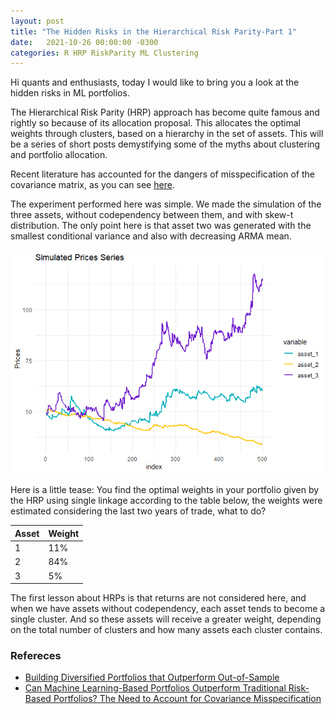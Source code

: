```yaml
---
layout: post
title: "The Hidden Risks in the Hierarchical Risk Parity-Part 1"
date:   2021-10-26 00:00:00 -0300
categories: R HRP RiskParity ML Clustering 
---
```


Hi quants and enthusiasts, today I would like to bring you a look at the hidden risks in ML portfolios.

 The Hierarchical Risk Parity (HRP) approach has become quite famous and rightly so because of its allocation proposal. This allocates the optimal weights through clusters, based on a hierarchy in the set of assets.
 This will be a series of short posts demystifying some of the myths about clustering and portfolio allocation.

Recent literature has accounted for the dangers of misspecification of the covariance matrix, as you can see 
[here](https://www.mdpi.com/2227-9091/7/3/74).

The experiment performed here was simple. We made the simulation of the three assets, without codependency between them, and with skew-t distribution. The only point here is that asset two was generated with the smallest conditional variance and also with decreasing ARMA mean.

![returns](/assets/images/simulated_series.png)

Here is a little tease: You find the optimal weights in your portfolio given by the HRP using single linkage according to the table below, the weights were estimated considering the last two years of trade, what to do?

|Asset|Weight|
|-----|------|
| 1   | 11%  |
| 2   | 84%  |
| 3   | 5%   |

The first lesson about HRPs is that returns are not considered here, and when we have assets without codependency, each asset tends to become a single cluster. And so these assets will receive a greater weight, depending on the total number of clusters and how many assets each cluster contains.

### Refereces

- [Building Diversified Portfolios that Outperform Out-of-Sample](https://papers.ssrn.com/sol3/papers.cfm?abstract_id=2708678)
- [Can Machine Learning-Based Portfolios Outperform Traditional Risk-Based Portfolios? The Need to Account for Covariance Misspecification](https://www.mdpi.com/2227-9091/7/3/74)
